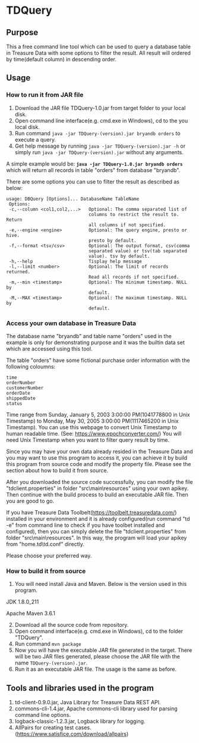 # TDQuery

## Purpose

This a free command line tool which can be used to query a database table in Treasure Data with some options to filter the result.
All result will ordered by time(default column) in descending order.

## Usage

### How to run it from JAR file

1. Download the JAR file TDQuery-1.0.jar from target folder to your local disk.
2. Open command line interface(e.g. cmd.exe in Windows), cd to the you local disk.
3. Run command ```java -jar TDQuery-(version).jar bryandb orders``` to execute a query.
4. Get help message by running ```java -jar TDQuery-(version).jar -h``` or simply run ```java -jar TDQuery-(version).jar``` without any arguments.

A simple example would be:
**```java -jar TDQuery-1.0.jar bryandb orders```** 
which will return all records in table "orders" from database "bryandb".

There are some options you can use to filter the result as described as below:

```
usage: DBQuery [Options]... DatabaseName TableName
 Options:
 -c,--column <col1,col2,...>   Optional: The comma separated list of
                               columns to restrict the result to. Return
                               all columns if not specified.
 -e,--engine <engine>          Optional: The query engine, presto or hive.
                               presto by default.
 -f,--format <tsv/csv>         Optional: The output format, csv(comma
                               separated value) or tsv(tab separated
                               value). tsv by default.
 -h,--help                     Tisplay help message
 -l,--limit <number>           Optional: The limit of records returned.
                               Read all records if not specified.
 -m,--min <timestamp>          Optional: The minimum timestamp. NULL by
                               default.
 -M,--MAX <timestamp>          Optional: The maximum timestamp. NULL by
                               default.
```

### Access your own database in Treasure Data

The database name "bryandb" and table name "orders" used in the example is only for demonstrating purpose and it was the builtin data set which are accessed using this tool.

The table "orders" have some fictional purchase order information with the following coloumns:
```
time
orderNumber
customerNumber
orderDate
shippedDate
status
```

Time range from Sunday, January 5, 2003 3:00:00 PM(1041778800 in Unix Timestamp) to Monday, May 30, 2005 3:00:00 PM(1117465200 in Unix Timestamp). You can use this webpage to convert Unix Timestamp to human readable time. (See: https://www.epochconverter.com/)
You will need Unix Timestamp when you want to filter query result by time.

Since you may have your own data already resided in the Treasure Data and you may want to use this program to access it, you can achieve it by build this program from source code and modify the property file. Please see the section about how to build it from source.

After you downloaded the source code successfully, you can modify the file "tdclient.properties" in folder "src\main\resources" using your own apikey. Then continue with the build process to build an executable JAR file. Then you are good to go.

If you have Treasure Data Toolbelt(https://toolbelt.treasuredata.com/) installed in your environment and it is already configured(run command "td -e" from command line to check if you have toolbet installed and configured), then you can simply delete the file "tdclient.properties" from folder "src\main\resources". In this way, the program will load your apikey from "home\.td\td.conf" directly.

Please choose your preferred way.

### How to build it from source

1. You will need install Java and Maven. Below is the version used in this program.

 JDK 1.8.0_211
 
 Apache Maven 3.6.1

2. Download all the source code from repository.
3. Open command interface(e.g. cmd.exe in Windows), cd to the folder "TDQuery".
4. Run command ```mvn package```
5. Now you will have the executable JAR file generated in the target. There will be two JAR files generated, please choose the JAR file with the name ```TDQuery-(version).jar```.
6. Run it as an executable JAR file. The usage is the same as before.

## Tools and libraries used in the program

1. td-client-0.9.0.jar, Java Library for Treasure Data REST API.
2. commons-cli-1.4.jar, Apache commons-cli library used for parsing command line options.
3. logback-classic-1.2.3.jar, Logback library for logging.
4. AllPairs for creating test cases. (https://www.satisfice.com/download/allpairs)

